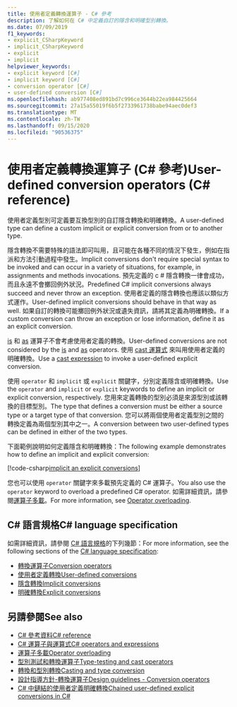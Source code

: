 ```yaml
---
title: 使用者定義轉換運算子 - C# 參考
description: 了解如何在 C# 中定義自訂的隱含和明確型別轉換。
ms.date: 07/09/2019
f1_keywords:
- explicit_CSharpKeyword
- implicit_CSharpKeyword
- explicit
- implicit
helpviewer_keywords:
- explicit keyword [C#]
- implicit keyword [C#]
- conversion operator [C#]
- user-defined conversion [C#]
ms.openlocfilehash: ab977408ed891bd7c996ce3644b22ea984425664
ms.sourcegitcommit: 27a15a55019f6b5f2733961738babe94aec0def3
ms.translationtype: MT
ms.contentlocale: zh-TW
ms.lasthandoff: 09/15/2020
ms.locfileid: "90536375"
---
```

# <a name="user-defined-conversion-operators-c-reference"></a><span data-ttu-id="69d09-103">使用者定義轉換運算子 (C# 參考)</span><span class="sxs-lookup"><span data-stu-id="69d09-103">User-defined conversion operators (C# reference)</span></span>

<span data-ttu-id="69d09-104">使用者定義型別可定義要互換型別的自訂隱含轉換和明確轉換。</span><span class="sxs-lookup"><span data-stu-id="69d09-104">A user-defined type can define a custom implicit or explicit conversion from or to another type.</span></span>

<span data-ttu-id="69d09-105">隱含轉換不需要特殊的語法即可叫用，且可能在各種不同的情況下發生，例如在指派和方法引動過程中發生。</span><span class="sxs-lookup"><span data-stu-id="69d09-105">Implicit conversions don't require special syntax to be invoked and can occur in a variety of situations, for example, in assignments and methods invocations.</span></span> <span data-ttu-id="69d09-106">預先定義的 c # 隱含轉換一律會成功，而且永遠不會擲回例外狀況。</span><span class="sxs-lookup"><span data-stu-id="69d09-106">Predefined C# implicit conversions always succeed and never throw an exception.</span></span> <span data-ttu-id="69d09-107">使用者定義的隱含轉換也應該以類似方式運作。</span><span class="sxs-lookup"><span data-stu-id="69d09-107">User-defined implicit conversions should behave in that way as well.</span></span> <span data-ttu-id="69d09-108">如果自訂的轉換可能擲回例外狀況或遺失資訊，請將其定義為明確轉換。</span><span class="sxs-lookup"><span data-stu-id="69d09-108">If a custom conversion can throw an exception or lose information, define it as an explicit conversion.</span></span>

<span data-ttu-id="69d09-109">[is](type-testing-and-cast.md#is-operator) 和 [as](type-testing-and-cast.md#as-operator) 運算子不會考慮使用者定義的轉換。</span><span class="sxs-lookup"><span data-stu-id="69d09-109">User-defined conversions are not considered by the [is](type-testing-and-cast.md#is-operator) and [as](type-testing-and-cast.md#as-operator) operators.</span></span> <span data-ttu-id="69d09-110">使用 [cast 運算式](type-testing-and-cast.md#cast-expression) 來叫用使用者定義的明確轉換。</span><span class="sxs-lookup"><span data-stu-id="69d09-110">Use a [cast expression](type-testing-and-cast.md#cast-expression) to invoke a user-defined explicit conversion.</span></span>

<span data-ttu-id="69d09-111">使用 `operator` 和 `implicit` 或 `explicit` 關鍵字，分別定義隱含或明確轉換。</span><span class="sxs-lookup"><span data-stu-id="69d09-111">Use the `operator` and `implicit` or `explicit` keywords to define an implicit or explicit conversion, respectively.</span></span> <span data-ttu-id="69d09-112">您用來定義轉換的型別必須是來源型別或該轉換的目標型別。</span><span class="sxs-lookup"><span data-stu-id="69d09-112">The type that defines a conversion must be either a source type or a target type of that conversion.</span></span> <span data-ttu-id="69d09-113">您可以將兩個使用者定義型別之間的轉換定義為兩個型別其中之一。</span><span class="sxs-lookup"><span data-stu-id="69d09-113">A conversion between two user-defined types can be defined in either of the two types.</span></span>

<span data-ttu-id="69d09-114">下面範例說明如何定義隱含和明確轉換：</span><span class="sxs-lookup"><span data-stu-id="69d09-114">The following example demonstrates how to define an implicit and explicit conversion:</span></span>

[!code-csharp[implicit an explicit conversions](snippets/shared/UserDefinedConversions.cs)]

<span data-ttu-id="69d09-115">您也可以使用 `operator` 關鍵字來多載預先定義的 C# 運算子。</span><span class="sxs-lookup"><span data-stu-id="69d09-115">You also use the `operator` keyword to overload a predefined C# operator.</span></span> <span data-ttu-id="69d09-116">如需詳細資訊，請參閱[運算子多載](operator-overloading.md)。</span><span class="sxs-lookup"><span data-stu-id="69d09-116">For more information, see [Operator overloading](operator-overloading.md).</span></span>

## <a name="c-language-specification"></a><span data-ttu-id="69d09-117">C# 語言規格</span><span class="sxs-lookup"><span data-stu-id="69d09-117">C# language specification</span></span>

<span data-ttu-id="69d09-118">如需詳細資訊，請參閱 [C# 語言規格](~/_csharplang/spec/introduction.md)的下列幾節：</span><span class="sxs-lookup"><span data-stu-id="69d09-118">For more information, see the following sections of the [C# language specification](~/_csharplang/spec/introduction.md):</span></span>

- [<span data-ttu-id="69d09-119">轉換運算子</span><span class="sxs-lookup"><span data-stu-id="69d09-119">Conversion operators</span></span>](~/_csharplang/spec/classes.md#conversion-operators)
- [<span data-ttu-id="69d09-120">使用者定義轉換</span><span class="sxs-lookup"><span data-stu-id="69d09-120">User-defined conversions</span></span>](~/_csharplang/spec/conversions.md#user-defined-conversions)
- [<span data-ttu-id="69d09-121">隱含轉換</span><span class="sxs-lookup"><span data-stu-id="69d09-121">Implicit conversions</span></span>](~/_csharplang/spec/conversions.md#implicit-conversions)
- [<span data-ttu-id="69d09-122">明確轉換</span><span class="sxs-lookup"><span data-stu-id="69d09-122">Explicit conversions</span></span>](~/_csharplang/spec/conversions.md#explicit-conversions)

## <a name="see-also"></a><span data-ttu-id="69d09-123">另請參閱</span><span class="sxs-lookup"><span data-stu-id="69d09-123">See also</span></span>

- [<span data-ttu-id="69d09-124">C# 參考資料</span><span class="sxs-lookup"><span data-stu-id="69d09-124">C# reference</span></span>](../index.md)
- [<span data-ttu-id="69d09-125">C# 運算子與運算式</span><span class="sxs-lookup"><span data-stu-id="69d09-125">C# operators and expressions</span></span>](index.md)
- [<span data-ttu-id="69d09-126">運算子多載</span><span class="sxs-lookup"><span data-stu-id="69d09-126">Operator overloading</span></span>](operator-overloading.md)
- [<span data-ttu-id="69d09-127">型別測試和轉換運算子</span><span class="sxs-lookup"><span data-stu-id="69d09-127">Type-testing and cast operators</span></span>](type-testing-and-cast.md)
- [<span data-ttu-id="69d09-128">轉換和型別轉換</span><span class="sxs-lookup"><span data-stu-id="69d09-128">Casting and type conversion</span></span>](../../programming-guide/types/casting-and-type-conversions.md)
- [<span data-ttu-id="69d09-129">設計指導方針-轉換運算子</span><span class="sxs-lookup"><span data-stu-id="69d09-129">Design guidelines - Conversion operators</span></span>](../../../standard/design-guidelines/operator-overloads.md#conversion-operators)
- [<span data-ttu-id="69d09-130">C# 中鏈結的使用者定義明確轉換</span><span class="sxs-lookup"><span data-stu-id="69d09-130">Chained user-defined explicit conversions in C#</span></span>](/archive/blogs/ericlippert/chained-user-defined-explicit-conversions-in-c)

